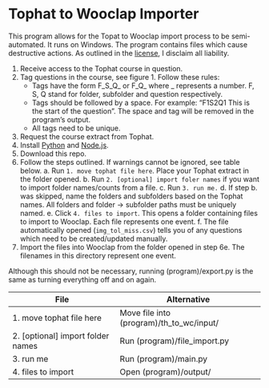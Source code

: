 # Tophat to Wooclap Importer

This program allows for the Topat to Wooclap import process to be semi-automated. It runs on Windows. 
The program contains files which cause destructive actions. As outlined in the [license](/LICENSE), I disclaim all liability.

1. Receive access to the Tophat course in question. 
2. Tag questions in the course, see figure 1. Follow these rules: 
    - Tags have the form F_S_Q_ or F_Q_ where _ represents a number. F, S, Q stand for folder, subfolder and question respectively. 
    - Tags should be followed by a space. For example: “F1S2Q1 This is the start of the question”. The space and tag will be removed in the program’s output.  
    - All tags need to be unique.  
3. Request the course extract from Tophat. 
4. Install [Python](https://www.python.org/downloads/) and [Node.js](https://nodejs.org/en/download).
5. Download this repo.
6. Follow the steps outlined. If warnings cannot be ignored, see table below.
    a. Run ``1. move tophat file here``. Place your Tophat extract in the folder opened. 
    b. Run ``2. [optional] import foler names`` if you want to import folder names/counts from a file. 
    c. Run ``3. run me.``
    d. If step b. was skipped, name the folders and subfolders based on the Tophat names. All folders and folder -> subfolder paths must be uniquely named.
    e. Click ``4. files to import``. This opens a folder containing files to import to Wooclap. Each file represents one event.
    f. The file automatically opened (``img_tol_miss.csv``) tells you of any questions which need to be created/updated manually. 
7. Import the files into Wooclap from the folder opened in step 6e. The filenames in this directory represent one event. 

Although this should not be necessary, running (program)/export.py is the same as turning everything off and on again.  

| File                              | Alternative                              |
|-----------------------------------|------------------------------------------|
| 1. move tophat file here          | Move file into (program)/th_to_wc/input/ |
| 2. [optional] import folder names | Run (program)/file_import.py             |
| 3. run me                         | Run (program)/main.py                    |
| 4. files to import                | Open (program)/output/                   |